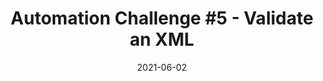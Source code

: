 ---
categories:
- Software Testing
date: '2021-06-02'
title: 'Automation Challenge #5 - Validate an XML'
---